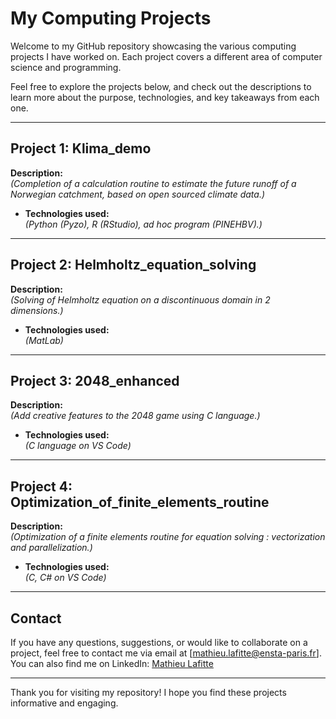 # My Computing Projects

Welcome to my GitHub repository showcasing the various computing projects I have worked on. 
Each project covers a different area of computer science and programming.

Feel free to explore the projects below, and check out the descriptions to learn more about the purpose, technologies, and key takeaways from each one.


---------------------------------------

## Project 1: Klima_demo
**Description:**  
_(Completion of a calculation routine to estimate the future runoff of a Norwegian catchment, based on open sourced climate data.)_

- **Technologies used:**  
  _(Python (Pyzo), R (RStudio), ad hoc program (PINEHBV).)_

---------------------------------------

## Project 2: Helmholtz_equation_solving
**Description:**  
_(Solving of Helmholtz equation on a discontinuous domain in 2 dimensions.)_

- **Technologies used:**  
  _(MatLab)_

---------------------------------------

## Project 3: 2048_enhanced
**Description:**  
_(Add creative features to the 2048 game using C language.)_

- **Technologies used:**  
  _(C language on VS Code)_

---------------------------------------

## Project 4: Optimization_of_finite_elements_routine
**Description:**  
_(Optimization of a finite elements routine for equation solving : vectorization and parallelization.)_

- **Technologies used:**  
  _(C, C# on VS Code)_

---------------------------------------

## Contact

If you have any questions, suggestions, or would like to collaborate on a project, feel free to contact me via email at [mathieu.lafitte@ensta-paris.fr].
You can also find me on LinkedIn: [Mathieu Lafitte](#linkedin.com/in/mathieu-lafitte-188679247)

---------------------------------------

Thank you for visiting my repository! I hope you find these projects informative and engaging.
